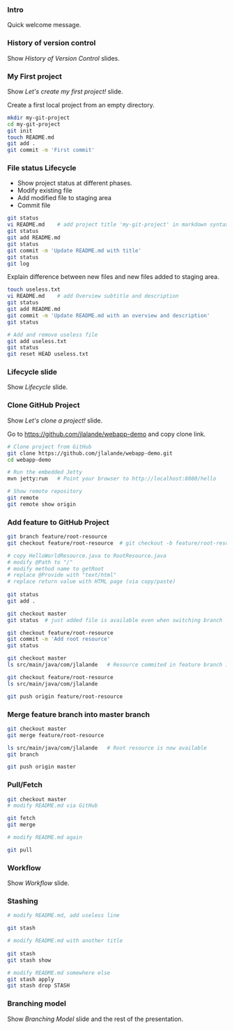### Intro

Quick welcome message.

### History of version control

Show *History of Version Control* slides.

### My First project

Show *Let's create my first project!* slide.

Create a first local project from an empty directory.

```bash
mkdir my-git-project
cd my-git-project
git init
touch README.md
git add .
git commit -m 'First commit'
```

### File status Lifecycle

- Show project status at different phases.
- Modify existing file 
- Add modified file to staging area
- Commit file

```bash
git status
vi README.md 	# add project title 'my-git-project' in markdown syntax
git status
git add README.md
git status
git commit -m 'Update README.md with title'
git status
git log
```

Explain difference between new files and new files added to staging area.

```bash
touch useless.txt
vi README.md	# add Overview subtitle and description
git status
git add README.md
git commit -m 'Update README.md with an overview and description'
git status

# Add and remove useless file
git add useless.txt
git status
git reset HEAD useless.txt
```

### Lifecycle slide

Show *Lifecycle* slide.

### Clone GitHub Project

Show *Let's clone a project!* slide.

Go to https://github.com/jlalande/webapp-demo and copy clone link.

```bash
# Clone project from GitHub
git clone https://github.com/jlalande/webapp-demo.git
cd webapp-demo

# Run the embedded Jetty
mvn jetty:run	# Point your browser to http://localhost:8080/hello

# Show remote repository
git remote
git remote show origin
```	

### Add feature to GitHub Project

```bash
git branch feature/root-resource
git checkout feature/root-resource	# git checkout -b feature/root-resource

# copy HelloWorldResource.java to RootResource.java
# modify @Path to "/"
# modify method name to getRoot
# replace @Provide with "text/html"
# replace return value with HTML page (via copy/paste)
	
git status
git add .

git checkout master
git status	# just added file is available even when switching branch

git checkout feature/root-resource
git commit -m 'Add root resource'
git status

git checkout master
ls src/main/java/com/jlalande	# Resource commited in feature branch is not available in master

git checkout feature/root-resource
ls src/main/java/com/jlalande

git push origin feature/root-resource
```

### Merge feature branch into master branch

```bash
git checkout master
git merge feature/root-resource

ls src/main/java/com/jlalande	# Root resource is now available
git branch

git push origin master
```

### Pull/Fetch

```bash
git checkout master
# modify README.md via GitHub

git fetch
git merge

# modify README.md again

git pull
```

### Workflow

Show *Workflow* slide.

### Stashing

```bash
# modify README.md, add useless line

git stash

# modify README.md with another title
	
git stash
git stash show

# modify README.md somewhere else
git stash apply
git stash drop STASH
```

### Branching model

Show *Branching Model* slide and the rest of the presentation.

